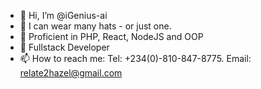 - 👋 Hi, I’m @iGenius-ai
- 👀 I can wear many hats - or just one.
- 🌱 Proficient in PHP, React, NodeJS and OOP
- 🌱 Fullstack Developer
- 📫 How to reach me: Tel: +234(0)-810-847-8775. Email: relate2hazel@gmail.com

<!---
iGenius-ai/iGenius-ai is a ✨ special ✨ repository because its `README.md` (this file) appears on your GitHub profile.
You can click the Preview link to take a look at your changes.
--->
